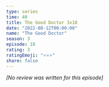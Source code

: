 ```yaml
---
type: series
time: 40
title: The Good Doctor 3x18
date: "2022-08-12T00:00:00"
name: "The Good Doctor"
season: 3
episode: 18
rating: 3
ratingEmoji: "⭐️⭐️⭐️"
share: false
---
```


*[No review was written for this episode]*